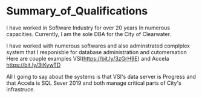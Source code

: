 # Summary_of_Qualifications
I have worked in Software Industry for over 20 years In numerous capacities. Currently, I am the sole DBA for the City of Clearwater. 

I have worked with numerous softwares and also adminstrated complplex system that I responisble for database administration and cutomersation Here are couple examples VSI(https://bit.ly/3zGrH9E) and Accela https://bit.ly/3tKywTD

All I going to say about the systems is that VSI's data server is Progress and that Accela is SQL Sever 2019 and both manage critical parts of City's infrastruce.

